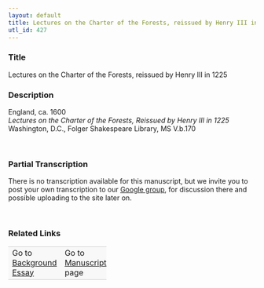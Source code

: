 ```yaml
---  
layout: default  
title: Lectures on the Charter of the Forests, reissued by Henry III in 1225  
utl_id: 427
---
```


### Title

Lectures on the Charter of the Forests, reissued by Henry III in 1225

### Description

<p>England, ca. 1600<br /><em>Lectures on the Charter of the Forests, Reissued by Henry III in 1225</em><br />
Washington, D.C., Folger Shakespeare Library, MS V.b.170</p>
<p> </p>


### Partial Transcription

<p>There is no transcription available for this manuscript, but we invite you to post your own transcription to our <a href="https://paleography.library.utoronto.ca/content/group-work">Google group</a>, for discussion there and possible uploading to the site later on.</p>
<p> </p>


### Related Links

<table border="0.5" cellpadding="1" cellspacing="1" style="width: 200px; background-color:#F8F8F8;">
    <tbody style="border-color:#ccc">
        <tr style="border-color:#ccc">
            <td>Go to <a href="https://centerfordigitalhumanities.github.io/Newberry-French-paleography/_background_essay/427" target="_blank">Background Essay</a></td>
            <td>Go to <a href="https://centerfordigitalhumanities.github.io/Newberry-French-paleography/www/record.html?id=427" target="_blank">Manuscript</a> page</td>
        </tr>
    </tbody>
</table>